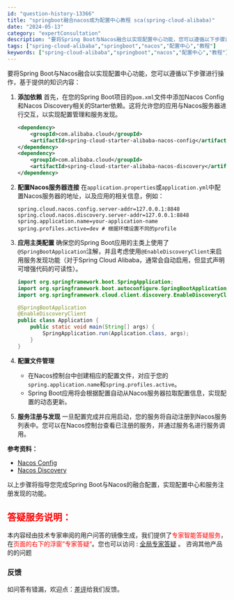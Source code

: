 ```yaml
---
id: "question-history-13366"
title: "springboot融合nacos成为配置中心教程 sca(spring-cloud-alibaba)"
date: "2024-05-13"
category: "expertConsultation"
description: "要将Spring Boot与Nacos融合以实现配置中心功能，您可以遵循以下步骤进行操作，基于提供的知识内容：1. **添加依赖**   首先，在您的Spring Boot项目的`pom.xml`文件中添加Nacos Config和Nacos Discovery相关的Starter依赖。这将允许您的"
tags: ["spring-cloud-alibaba","springboot","nacos","配置中心","教程"]
keywords: ["spring-cloud-alibaba","springboot","nacos","配置中心","教程"]
---
```


要将Spring Boot与Nacos融合以实现配置中心功能，您可以遵循以下步骤进行操作，基于提供的知识内容：

1. **添加依赖**
   首先，在您的Spring Boot项目的`pom.xml`文件中添加Nacos Config和Nacos Discovery相关的Starter依赖。这将允许您的应用与Nacos服务器进行交互，以实现配置管理和服务发现。
   ```xml
   <dependency>
       <groupId>com.alibaba.cloud</groupId>
       <artifactId>spring-cloud-starter-alibaba-nacos-config</artifactId>
   </dependency>
   <dependency>
       <groupId>com.alibaba.cloud</groupId>
       <artifactId>spring-cloud-starter-alibaba-nacos-discovery</artifactId>
   </dependency>
   ```
   
2. **配置Nacos服务器连接**
   在`application.properties`或`application.yml`中配置Nacos服务器的地址，以及应用的相关信息，例如：
   ```properties
   spring.cloud.nacos.config.server-addr=127.0.0.1:8848
   spring.cloud.nacos.discovery.server-addr=127.0.0.1:8848
   spring.application.name=your-application-name
   spring.profiles.active=dev # 根据环境设置不同的profile
   ```
   
3. **应用主类配置**
   确保您的Spring Boot应用的主类上使用了`@SpringBootApplication`注解，并且考虑使用`@EnableDiscoveryClient`来启用服务发现功能（对于Spring Cloud Alibaba，通常会自动启用，但显式声明可增强代码的可读性）。
   ```java
   import org.springframework.boot.SpringApplication;
   import org.springframework.boot.autoconfigure.SpringBootApplication;
   import org.springframework.cloud.client.discovery.EnableDiscoveryClient;
   
   @SpringBootApplication
   @EnableDiscoveryClient
   public class Application {
       public static void main(String[] args) {
           SpringApplication.run(Application.class, args);
       }
   }
   ```

4. **配置文件管理**
   - 在Nacos控制台中创建相应的配置文件，对应于您的`spring.application.name`和`spring.profiles.active`。
   - Spring Boot应用将会根据配置自动从Nacos服务器拉取配置信息，实现配置的动态更新。

5. **服务注册与发现**
   一旦配置完成并应用启动，您的服务将自动注册到Nacos服务列表中。您可以在Nacos控制台查看已注册的服务，并通过服务名进行服务调用。

**参考资料：**
- [Nacos Config](https://github.com/spring-cloud-incubator/spring-cloud-alibaba/wiki/Nacos-config)
- [Nacos Discovery](https://github.com/spring-cloud-incubator/spring-cloud-alibaba/wiki/Nacos-discovery)

以上步骤将指导您完成Spring Boot与Nacos的融合配置，实现配置中心和服务注册发现的功能。
## <font color="#FF0000">答疑服务说明：</font> 

本内容经由技术专家审阅的用户问答的镜像生成，我们提供了<font color="#FF0000">专家智能答疑服务</font>，在<font color="#FF0000">页面的右下的浮窗”专家答疑“</font>。您也可以访问 : [全局专家答疑](https://opensource.alibaba.com/chatBot) 。 咨询其他产品的的问题

### 反馈
如问答有错漏，欢迎点：[差评](https://ai.nacos.io/user/feedbackByEnhancerGradePOJOID?enhancerGradePOJOId=13370)给我们反馈。
